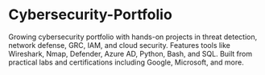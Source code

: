 # Cybersecurity-Portfolio
Growing cybersecurity portfolio with hands-on projects in threat detection, network defense, GRC, IAM, and cloud security. Features tools like Wireshark, Nmap, Defender, Azure AD, Python, Bash, and SQL. Built from practical labs and certifications including Google, Microsoft, and more.
